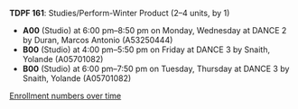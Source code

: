 **TDPF 161**: Studies/Perform-Winter Product (2–4 units, by 1)

- **A00** (Studio) at 6:00 pm–8:50 pm on Monday, Wednesday at DANCE 2 by Duran, Marcos Antonio (A53250444)
- **B00** (Studio) at 4:00 pm–5:50 pm on Friday at DANCE 3 by Snaith, Yolande (A05701082)
- **B00** (Studio) at 6:00 pm–7:50 pm on Tuesday, Thursday at DANCE 3 by Snaith, Yolande (A05701082)

[Enrollment numbers over time](./TDPF161.tsv)
